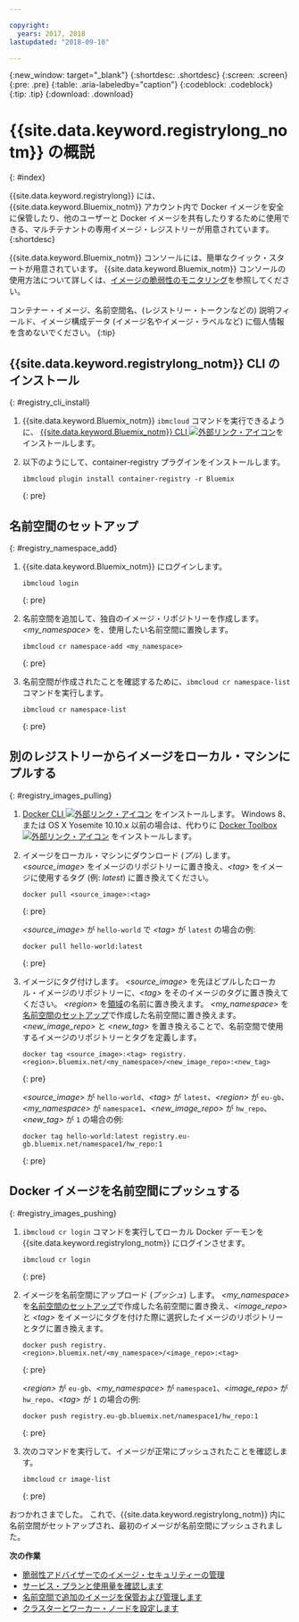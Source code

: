 ```yaml
---

copyright:
  years: 2017, 2018
lastupdated: "2018-09-10"

---
```


{:new_window: target="_blank"}
{:shortdesc: .shortdesc}
{:screen: .screen}
{:pre: .pre}
{:table: .aria-labeledby="caption"}
{:codeblock: .codeblock}
{:tip: .tip}
{:download: .download}



# {{site.data.keyword.registrylong_notm}} の概説
{: #index}

{{site.data.keyword.registrylong}} には、{{site.data.keyword.Bluemix_notm}} アカウント内で Docker イメージを安全に保管したり、他のユーザーと Docker イメージを共有したりするために使用できる、マルチテナントの専用イメージ・レジストリーが用意されています。
{:shortdesc}

{{site.data.keyword.Bluemix_notm}} コンソールには、簡単なクイック・スタートが用意されています。 {{site.data.keyword.Bluemix_notm}} コンソールの使用方法について詳しくは、[イメージの脆弱性のモニタリング](registry_ui.html)を参照してください。

コンテナー・イメージ、名前空間名、(レジストリー・トークンなどの) 説明フィールド、イメージ構成データ (イメージ名やイメージ・ラベルなど) に個人情報を含めないでください。
{:tip}



## {{site.data.keyword.registrylong_notm}} CLI のインストール
{: #registry_cli_install}

1.  {{site.data.keyword.Bluemix_notm}} `ibmcloud` コマンドを実行できるように、 [{{site.data.keyword.Bluemix_notm}} CLI ![外部リンク・アイコン](../../icons/launch-glyph.svg "外部リンク・アイコン")](http://clis.ng.bluemix.net/ui/home.html)をインストールします。
2.  以下のようにして、container-registry プラグインをインストールします。

    ```
    ibmcloud plugin install container-registry -r Bluemix
    ```
    {: pre}


## 名前空間のセットアップ
{: #registry_namespace_add}

1.  {{site.data.keyword.Bluemix_notm}} にログインします。

    ```
    ibmcloud login
    ```
    {: pre}

2.  名前空間を追加して、独自のイメージ・リポジトリーを作成します。 _&lt;my_namespace&gt;_ を、使用したい名前空間に置換します。

    ```
    ibmcloud cr namespace-add <my_namespace>
    ```
    {: pre}

3.  名前空間が作成されたことを確認するために、`ibmcloud cr namespace-list` コマンドを実行します。

    ```
    ibmcloud cr namespace-list
    ```
    {: pre}




## 別のレジストリーからイメージをローカル・マシンにプルする
{: #registry_images_pulling}

1.  [Docker CLI ![外部リンク・アイコン](../../icons/launch-glyph.svg "外部リンク・アイコン")](https://www.docker.com/community-edition#/download) をインストールします。 Windows 8、または OS X Yosemite 10.10.x 以前の場合は、代わりに [Docker Toolbox ![外部リンク・アイコン](../../icons/launch-glyph.svg "外部リンク・アイコン")](https://docs.docker.com/toolbox/) をインストールします。

2.  イメージをローカル・マシンにダウンロード (_プル_) します。 _&lt;source_image&gt;_ をイメージのリポジトリーに置き換え、_&lt;tag&gt;_ をイメージに使用するタグ (例: _latest_) に置き換えてください。

    ```
    docker pull <source_image>:<tag>
    ```
    {: pre}

    _&lt;source_image&gt;_ が `hello-world` で _&lt;tag&gt;_ が `latest` の場合の例:

    ```
    docker pull hello-world:latest
    ```
    {: pre}

3.  イメージにタグ付けします。 _&lt;source_image&gt;_ を先ほどプルしたローカル・イメージのリポジトリーに、_&lt;tag&gt;_ をそのイメージのタグに置き換えてください。 _&lt;region&gt;_ を[領域](registry_overview.html#registry_regions)の名前に置き換えます。 _&lt;my_namespace&gt;_ を[名前空間のセットアップ](index.html#registry_namespace_add)で作成した名前空間に置き換えます。 _&lt;new_image_repo&gt;_ と _&lt;new_tag&gt;_ を置き換えることで、名前空間で使用するイメージのリポジトリーとタグを定義します。

    ```
    docker tag <source_image>:<tag> registry.<region>.bluemix.net/<my_namespace>/<new_image_repo>:<new_tag>
    ```
    {: pre}

    _&lt;source_image&gt;_ が `hello-world`、_&lt;tag&gt;_ が `latest`、_&lt;region&gt;_ が `eu-gb`、_&lt;my_namespace&gt;_ が `namespace1`、_&lt;new_image_repo&gt;_ が `hw_repo`、_&lt;new_tag&gt;_ が `1` の場合の例:

    ```
    docker tag hello-world:latest registry.eu-gb.bluemix.net/namespace1/hw_repo:1
    ```
    {: pre}



## Docker イメージを名前空間にプッシュする
{: #registry_images_pushing}

1.  `ibmcloud cr login` コマンドを実行してローカル Docker デーモンを {{site.data.keyword.registrylong_notm}} にログインさせます。

    ```
    ibmcloud cr login
    ```
    {: pre}

2.  イメージを名前空間にアップロード (_プッシュ_) します。 _&lt;my_namespace&gt;_ を[名前空間のセットアップ](index.html#registry_namespace_add)で作成した名前空間に置き換え、_&lt;image_repo&gt;_ と _&lt;tag&gt;_ をイメージにタグを付けた際に選択したイメージのリポジトリーとタグに置き換えます。

    ```
    docker push registry.<region>.bluemix.net/<my_namespace>/<image_repo>:<tag>
    ```
    {: pre}

    _&lt;region&gt;_ が `eu-gb`、_&lt;my_namespace&gt;_ が `namespace1`、_&lt;image_repo&gt;_ が `hw_repo`、_&lt;tag&gt;_ が `1` の場合の例:

    ```
    docker push registry.eu-gb.bluemix.net/namespace1/hw_repo:1
    ```
    {: pre}

3.  次のコマンドを実行して、イメージが正常にプッシュされたことを確認します。

    ```
    ibmcloud cr image-list
    ```
    {: pre}


おつかれさまでした。 これで、{{site.data.keyword.registrylong_notm}} 内に名前空間がセットアップされ、最初のイメージが名前空間にプッシュされました。


**次の作業**

-   [脆弱性アドバイザーでのイメージ・セキュリティーの管理](../va/va_index.html)
-   [サービス・プランと使用量を確認します](registry_overview.html#registry_plans)
-   [名前空間で追加のイメージを保管および管理します](registry_images_.html)
-   [クラスターとワーカー・ノードを設定します](/docs/containers/cs_clusters.html#clusters)



